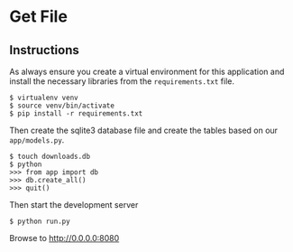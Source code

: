 # Get File

## Instructions
As always ensure you create a virtual environment for this application and install
the necessary libraries from the `requirements.txt` file.

```
$ virtualenv venv
$ source venv/bin/activate
$ pip install -r requirements.txt
```

Then create the sqlite3 database file and create the tables based on our `app/models.py`.

```
$ touch downloads.db
$ python
>>> from app import db
>>> db.create_all()
>>> quit()
```

Then start the development server

```
$ python run.py
```

Browse to http://0.0.0.0:8080

